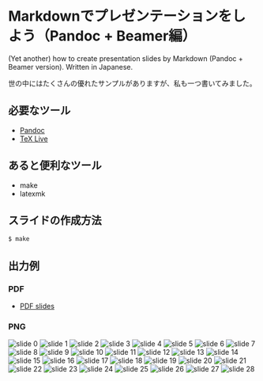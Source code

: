 # Markdownでプレゼンテーションをしよう（Pandoc + Beamer編）

(Yet another) how to create presentation slides by Markdown (Pandoc + Beamer version).
Written in Japanese.

世の中にはたくさんの優れたサンプルがありますが、私も一つ書いてみました。

## 必要なツール

- [Pandoc](https://pandoc.org/)
- [TeX Live](https://www.tug.org/texlive/)

## あると便利なツール

- make
- latexmk

## スライドの作成方法

```bash
$ make
```

## 出力例

### PDF

- [PDF slides](output/presentation_by_pandoc_beamer_slides.pdf)

### PNG

![slide 0](output/presentation_by_pandoc_beamer_slide-00.png)
![slide 1](output/presentation_by_pandoc_beamer_slide-01.png)
![slide 2](output/presentation_by_pandoc_beamer_slide-02.png)
![slide 3](output/presentation_by_pandoc_beamer_slide-03.png)
![slide 4](output/presentation_by_pandoc_beamer_slide-04.png)
![slide 5](output/presentation_by_pandoc_beamer_slide-05.png)
![slide 6](output/presentation_by_pandoc_beamer_slide-06.png)
![slide 7](output/presentation_by_pandoc_beamer_slide-07.png)
![slide 8](output/presentation_by_pandoc_beamer_slide-08.png)
![slide 9](output/presentation_by_pandoc_beamer_slide-09.png)
![slide 10](output/presentation_by_pandoc_beamer_slide-10.png)
![slide 11](output/presentation_by_pandoc_beamer_slide-11.png)
![slide 12](output/presentation_by_pandoc_beamer_slide-12.png)
![slide 13](output/presentation_by_pandoc_beamer_slide-13.png)
![slide 14](output/presentation_by_pandoc_beamer_slide-14.png)
![slide 15](output/presentation_by_pandoc_beamer_slide-15.png)
![slide 16](output/presentation_by_pandoc_beamer_slide-16.png)
![slide 17](output/presentation_by_pandoc_beamer_slide-17.png)
![slide 18](output/presentation_by_pandoc_beamer_slide-18.png)
![slide 19](output/presentation_by_pandoc_beamer_slide-19.png)
![slide 20](output/presentation_by_pandoc_beamer_slide-20.png)
![slide 21](output/presentation_by_pandoc_beamer_slide-21.png)
![slide 22](output/presentation_by_pandoc_beamer_slide-22.png)
![slide 23](output/presentation_by_pandoc_beamer_slide-23.png)
![slide 24](output/presentation_by_pandoc_beamer_slide-24.png)
![slide 25](output/presentation_by_pandoc_beamer_slide-25.png)
![slide 26](output/presentation_by_pandoc_beamer_slide-26.png)
![slide 27](output/presentation_by_pandoc_beamer_slide-27.png)
![slide 28](output/presentation_by_pandoc_beamer_slide-28.png)

